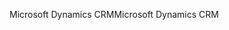 <span data-ttu-id="c2684-101">Microsoft Dynamics CRM</span><span class="sxs-lookup"><span data-stu-id="c2684-101">Microsoft Dynamics CRM</span></span>